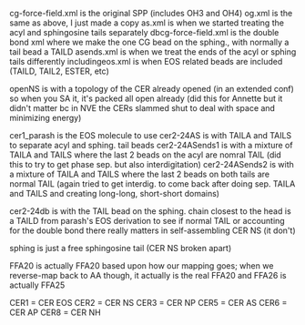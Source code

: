 cg-force-field.xml is the original SPP (includes OH3 and OH4)
og.xml is the same as above, I just made a copy 
as.xml is when we started treating the acyl and sphingosine tails separately
dbcg-force-field.xml is the double bond xml where we make the one CG bead on the sphing., with normally a tail bead a TAILD 
asends.xml is when we treat the ends of the acyl or sphing tails differently 
includingeos.xml is when EOS related beads are included (TAILD, TAIL2, ESTER, etc)


openNS is with a topology of the CER already opened (in an extended conf) so when you SA it, it's packed all open already (did this for Annette but it didn't matter bc in NVE the CERs slammed shut to deal with space and minimizing energy)

cer1_parash is the EOS molecule to use
cer2-24AS is with TAILA and TAILS to separate acyl and sphing. tail beads
cer2-24ASends1 is with a mixture of TAILA and TAILS where the last 2 beads on the acyl are nomral TAIL (did this to try to get phase sep. but also interdigitation)
cer2-24ASends2 is with a mixture of TAILA and TAILS where the last 2 beads on both tails are normal TAIL (again tried to get interdig. to come back after doing sep. TAILA and TAILS and creating long-long, short-short domains)

cer2-24db is with the TAIL bead on the sphing. chain closest to the head is a TAILD from parash's EOS derivation to see if normal TAIL or accounting for the double bond there really matters in self-assembling CER NS (it don't)

sphing is just a free sphingosine tail (CER NS broken apart) 

FFA20 is actually FFA20 based upon how our mapping goes; when we reverse-map back to AA though, it actually is the real FFA20
and FFA26 is actually FFA25

CER1 = CER EOS
CER2 = CER NS
CER3 = CER NP
CER5 = CER AS
CER6 = CER AP
CER8 = CER NH
